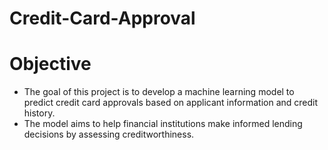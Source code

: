 # Credit-Card-Approval

# Objective
  - The goal of this project is to develop a machine learning model to predict credit card approvals based on applicant information and credit history.
  - The model aims to help financial institutions make informed lending decisions by assessing creditworthiness.
